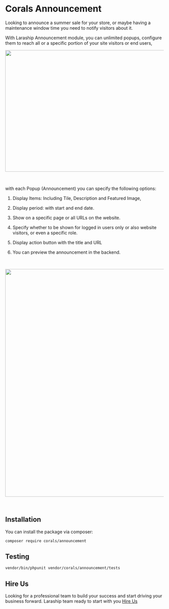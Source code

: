 # Corals Announcement

Looking to announce a summer sale for your store, or maybe having a maintenance window time you need to notify visitors about it.

With Laraship Announcement module, you can unlimited popups, configure them to reach all or a specific portion of your  site visitors or end users,

<p><img src="https://www.laraship.com/wp-content/uploads/2018/10/laraship-popup-builder-example.png" alt="" width="819" height="387"></p>
<p>&nbsp;</p>

with each Popup (Announcement) you can specify the following options:

1. Display Items: Including Tile, Description and Featured Image,

2. Display period: with start and end date.

3. Show on a specific page or all URLs on the website.

4. Specify whether to be shown for logged in users only or also website visitors, or even a specific role.

5. Display action button with the title and URL

6. You can preview the announcement in the backend.
   
<p>&nbsp;</p>
<p><img src="https://www.laraship.com/wp-content/uploads/2018/10/laraship_announcements_details.png" alt="" width="896" height="725"></p>
<p>&nbsp;</p>

## Installation

You can install the package via composer:

```bash
composer require corals/announcement
```

## Testing

```bash
vendor/bin/phpunit vendor/corals/announcement/tests 
```

## Hire Us
Looking for a professional team to build your success and start driving your business forward.
Laraship team ready to start with you [Hire Us](https://www.laraship.com/contact)
